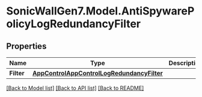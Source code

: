 # SonicWallGen7.Model.AntiSpywarePolicyLogRedundancyFilter

## Properties

Name | Type | Description | Notes
------------ | ------------- | ------------- | -------------
**Filter** | [**AppControlAppControlLogRedundancyFilter**](AppControlAppControlLogRedundancyFilter.md) |  | [optional] 

[[Back to Model list]](../README.md#documentation-for-models) [[Back to API list]](../README.md#documentation-for-api-endpoints) [[Back to README]](../README.md)

